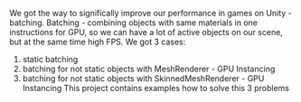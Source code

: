 We got the way to significally improve our performance in games on Unity - batching. Batching - combining objects with same materials in one instructions for GPU, so we can have a lot of active objects on our scene, but at the same time high FPS. We got 3 cases:
1) static batching
2) batching for not static objects with MeshRenderer - GPU Instancing
3) batching for not static objects with SkinnedMeshRenderer - GPU Instancing
This project contains examples how to solve this 3 problems 
